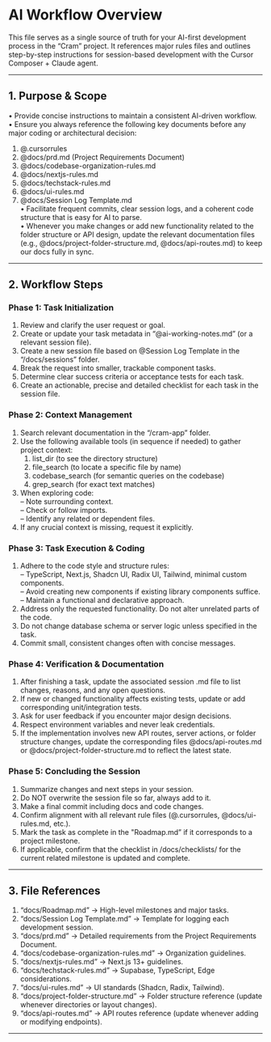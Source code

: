# AI Workflow Overview

This file serves as a single source of truth for your AI-first development process in the “Cram” project. It references major rules files and outlines step-by-step instructions for session-based development with the Cursor Composer + Claude agent.

---

## 1. Purpose & Scope
• Provide concise instructions to maintain a consistent AI-driven workflow.  
• Ensure you always reference the following key documents before any major coding or architectural decision:
  1. @.cursorrules  
  2. @docs/prd.md (Project Requirements Document)  
  3. @docs/codebase-organization-rules.md  
  4. @docs/nextjs-rules.md  
  5. @docs/techstack-rules.md  
  6. @docs/ui-rules.md  
  7. @docs/Session Log Template.md  
• Facilitate frequent commits, clear session logs, and a coherent code structure that is easy for AI to parse.  
• Whenever you make changes or add new functionality related to the folder structure or API design, update the relevant documentation files (e.g., @docs/project-folder-structure.md, @docs/api-routes.md) to keep our docs fully in sync.

---

## 2. Workflow Steps

### Phase 1: Task Initialization  
1. Review and clarify the user request or goal.  
2. Create or update your task metadata in “@ai-working-notes.md” (or a relevant session file).  
3. Create a new session file based on @Session Log Template in the “/docs/sessions” folder.  
4. Break the request into smaller, trackable component tasks.  
5. Determine clear success criteria or acceptance tests for each task.  
6. Create an actionable, precise and detailed checklist for each task in the session file.

### Phase 2: Context Management  
1. Search relevant documentation in the “/cram-app” folder.  
2. Use the following available tools (in sequence if needed) to gather project context:  
   1. list_dir (to see the directory structure)  
   2. file_search (to locate a specific file by name)  
   3. codebase_search (for semantic queries on the codebase)  
   4. grep_search (for exact text matches)  
3. When exploring code:  
   – Note surrounding context.  
   – Check or follow imports.  
   – Identify any related or dependent files.  
4. If any crucial context is missing, request it explicitly.

### Phase 3: Task Execution & Coding  
1. Adhere to the code style and structure rules:  
   – TypeScript, Next.js, Shadcn UI, Radix UI, Tailwind, minimal custom components.  
   – Avoid creating new components if existing library components suffice.  
   – Maintain a functional and declarative approach.  
2. Address only the requested functionality. Do not alter unrelated parts of the code.  
3. Do not change database schema or server logic unless specified in the task.  
4. Commit small, consistent changes often with concise messages.

### Phase 4: Verification & Documentation  
1. After finishing a task, update the associated session .md file to list changes, reasons, and any open questions.  
2. If new or changed functionality affects existing tests, update or add corresponding unit/integration tests.  
3. Ask for user feedback if you encounter major design decisions.  
4. Respect environment variables and never leak credentials.  
5. If the implementation involves new API routes, server actions, or folder structure changes, update the corresponding files @docs/api-routes.md or @docs/project-folder-structure.md to reflect the latest state.

### Phase 5: Concluding the Session  
1. Summarize changes and next steps in your session.
2. Do NOT overwrite the session file so far, always add to it.
2. Make a final commit including docs and code changes.  
3. Confirm alignment with all relevant rule files (@.cursorrules, @docs/ui-rules.md, etc.).  
4. Mark the task as complete in the "Roadmap.md” if it corresponds to a project milestone.  
5. If applicable, confirm that the checklist in /docs/checklists/ for the current related milestone is updated and complete.

---

## 3. File References
1. “docs/Roadmap.md” → High-level milestones and major tasks.  
2. “docs/Session Log Template.md” → Template for logging each development session.  
3. “docs/prd.md” → Detailed requirements from the Project Requirements Document.  
4. “docs/codebase-organization-rules.md” → Organization guidelines.  
5. “docs/nextjs-rules.md” → Next.js 13+ guidelines.  
6. “docs/techstack-rules.md” → Supabase, TypeScript, Edge considerations.  
7. “docs/ui-rules.md” → UI standards (Shadcn, Radix, Tailwind).  
8. “docs/project-folder-structure.md” → Folder structure reference (update whenever directories or layout changes).  
9. “docs/api-routes.md” → API routes reference (update whenever adding or modifying endpoints).  

---